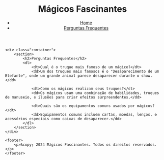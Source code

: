 <!DOCTYPE html>
<html lang="pt-BR">
<head>
    <meta charset="UTF-8">
    <meta name="viewport" content="width=device-width, initial-scale=1.0">
    <title>Mágicos Fascinantes - Perguntas Frequentes</title>
    <link rel="stylesheet" href="styles.css">
</head>
<body>
    <header>
        <h1>Mágicos Fascinantes</h1>
        <nav>
            <ul>
                <li><a href="index.html">Home</a></li>
                <li><a href="faq.html">Perguntas Frequentes</a></li>
            </ul>
        </nav>
    </header>

    <div class="container">
        <section>
            <h2>Perguntas Frequentes</h2>
            <dl>
                <dt>Qual é o truque mais famoso de um mágico?</dt>
                <dd>Um dos truques mais famosos é o "Desaparecimento de um Elefante", onde um grande animal parece desaparecer durante o show.</dd>

                <dt>Como os mágicos realizam seus truques?</dt>
                <dd>Os mágicos usam uma combinação de habilidades, truques de manuseio, e ilusões para criar efeitos surpreendentes.</dd>

                <dt>Quais são os equipamentos comuns usados por mágicos?</dt>
                <dd>Equipamentos comuns incluem cartas, moedas, lenços, e acessórios especiais como caixas de desaparecer.</dd>
            </dl>
        </section>
    </div>

    <footer>
        <p>&copy; 2024 Mágicos Fascinantes. Todos os direitos reservados.</p>
    </footer>
</body>
</html>
